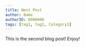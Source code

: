 ```yaml
---
title: Next Post
author: Name
authorID: D000000
tags: [tag1, tag2, Category1]
---
```

This is the second blog post!
Enjoy!
